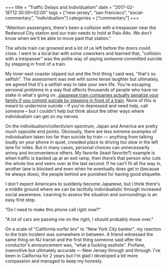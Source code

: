 +++
title = “Traffic Delays and Individualism”
date = "2017-02-18T12:30:00+02:00"
tags = [“new-jersey“, “san-francisco“, “social-commentary”, "individualism"]
categories = [“commentary”]
+++

"Attention passengers, there's been a collision with a trespasser near the Redwood City station and our train needs to hold at Palo Alto. We don't know when we'll be able to move past that station."

The whole train car groaned and a lot of us left before the doors could close. I went to a local bar with some coworkers and learned that, "collision with a trespasser" was the polite way of saying someone committed suicide by stepping in front of a train. 

My inner east coaster slipped out and the first thing I said was, "that's so selfish". The assessment was met with some tense laughter but ultimately, we agreed that it's a selfish way to take your own life. You're escaping personal problems in a way that affects thousands of people who have no stake in what's going on. [Japanese train companies actually penalize your family if you commit suicide by stepping in front of a train](http://www.nytimes.com/2000/06/06/world/kunitachi-city-journal-japanese-trains-try-to-shed-a-gruesome-appeal.html). None of this is meant to undermine suicide – if you're depressed and need help, call someone – but I couldn’t help but think about the other ways where individualism can get on my nerves.  

On the individualism/collectivism spectrum, Japan and America are pretty much opposite end points. Obviously, there are less extreme examples of individualism taken too far than suicide by train — anything from talking loudly on your phone in quiet, crowded place to driving too slow in the left lane for miles. But in many cases, personal choices can unnecessarily annoy and inconvenience others. My favorite (least favorite?) example is when traffic is backed up at an exit ramp, then there’s that person who cuts the whole line and veers over at the last second. If he can’t fit all the way in, another lane is blocked and even when he eventually does get in (because he always does), the people behind are punished for having good etiquette. 

I don't expect Americans to suddenly become Japanese, but I think there's a middle ground where we can be tactfully individualistic through increased social awareness. Learning to assess the situation and surroundings is an easy first step. 

"Do I need to make this phone call right now?"

"A lot of cars are passing me on the right, I should probably move over."

On a scale of "California surfer bro" to "New York City banker", my reaction to the train incident was  somewhere in between. A friend witnessed the same thing on NJ transit and the first thing someone said after the conductor's announcement was, "what a fucking asshole". Profane, insensitive but ultimately accurate — New Jersey through and through. I've been in California for 2 years but I'm glad I developed a bit more compassion and managed to keep my honesty. 
